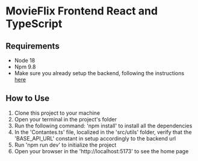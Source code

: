# MovieFlix Frontend React and TypeScript

## Requirements
* Node 18
* Npm 9.8
* Make sure you already setup the backend, following the instructions [here](https://github.com/Fronchak/MovieFlix-Laravel)

## How to Use
1. Clone this project to your machine
2. Open your terminal in the project's folder
3. Run the following command: 'npm install' to install all the dependencies
4. In the 'Contantes.ts' file, localized in the 'src/utils' folder, verify that the 'BASE_API_URL' constant in setup accordingly to the backend url
5. Run 'npm run dev' to initialize the project
6. Open your browser in the 'http://localhost:5173' to see the home page

